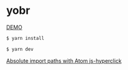 # yobr

[DEMO](https://yobr.now.sh/)

```bash
$ yarn install
```

```bash
$ yarn dev
```

[Absolute import paths with Atom js-hyperclick](https://github.com/zeit/next.js/issues/1503)
